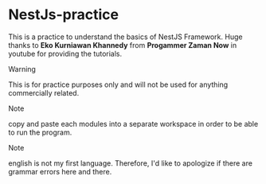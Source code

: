 # NestJs-practice

This is a practice to understand the basics of NestJS Framework. Huge thanks to **Eko Kurniawan Khannedy** from **Progammer Zaman Now** in youtube for providing the tutorials.

> [!WARNING]
> This is for practice purposes only and will not be used for anything commercially related.

> [!NOTE]
> copy and paste each modules into a separate workspace in order to be able to run the program.

> [!NOTE]
> english is not my first language. Therefore, I'd like to apologize if there are grammar errors here and there.
